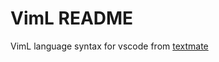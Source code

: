 # VimL README

VimL language syntax for vscode from [textmate](https://github.com/skammer/textmate-viml/blob/master/VimL.tmbundle/Syntaxes/VimL.tmLanguage "")